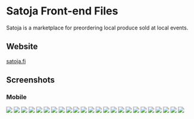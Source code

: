 # Satoja Front-end Files

Satoja is a marketplace for preordering local produce sold at local events. 

## Website

[satoja.fi](satoja.fi)

## Screenshots

### Mobile

![](https://res.cloudinary.com/ninaw/image/upload/c_scale,w_270/v1655486784/satoja_1_k1vm4z.png)
![](https://res.cloudinary.com/ninaw/image/upload/c_scale,w_270/v1655489073/satoja_2_jqik4x.png)
![](https://res.cloudinary.com/ninaw/image/upload/c_scale,w_270/v1655489069/satoja_3_ru4zhb.png)
![](https://res.cloudinary.com/ninaw/image/upload/c_scale,w_270/v1655489071/satoja_4_k3vujp.png)
![](https://res.cloudinary.com/ninaw/image/upload/c_scale,w_270/v1655489070/satoja_5_br2prr.png)
![](https://res.cloudinary.com/ninaw/image/upload/c_scale,w_270/v1655489071/satoja_6_slz0dr.png)
![](https://res.cloudinary.com/ninaw/image/upload/v1655489071/satoja_7_mv97x4.png)
![](https://res.cloudinary.com/ninaw/image/upload/v1655489071/satoja_8_rnvb53.png)
![](https://res.cloudinary.com/ninaw/image/upload/v1655489072/satoja_9_frb6wz.png)
![](https://res.cloudinary.com/ninaw/image/upload/v1655489072/satoja_10_n8ssuk.png)
![](https://res.cloudinary.com/ninaw/image/upload/v1655489072/satoja_11_aj8n0p.png)
![](https://res.cloudinary.com/ninaw/image/upload/v1655489072/satoja_12_q5dz9j.png)
![](https://res.cloudinary.com/ninaw/image/upload/v1655489073/satoja_13_p6pb2r.png)
![](https://res.cloudinary.com/ninaw/image/upload/v1655489073/satoja_14_ahhe9y.png)
![](https://res.cloudinary.com/ninaw/image/upload/v1655489073/satoja_15_utub6d.png)
![](https://res.cloudinary.com/ninaw/image/upload/v1655489075/satoja_16_fqccwg.png)
![](https://res.cloudinary.com/ninaw/image/upload/v1655489075/satoja_17_rcftgx.png)
![](https://res.cloudinary.com/ninaw/image/upload/v1655489075/satoja_18_msc4hi.png)
![](https://res.cloudinary.com/ninaw/image/upload/v1655489075/satoja_21_uacdaw.png)
![](https://res.cloudinary.com/ninaw/image/upload/v1655489077/satoja_22_b0eays.png)
![](https://res.cloudinary.com/ninaw/image/upload/v1655489077/satoja_23_swp6bf.png)
![](https://res.cloudinary.com/ninaw/image/upload/v1655489077/satoja_24_gaah7e.png)
![](https://res.cloudinary.com/ninaw/image/upload/v1655489077/satoja_25_t1t4uc.png)
![](https://res.cloudinary.com/ninaw/image/upload/v1655489075/satoja_19_zxhazw.png)






